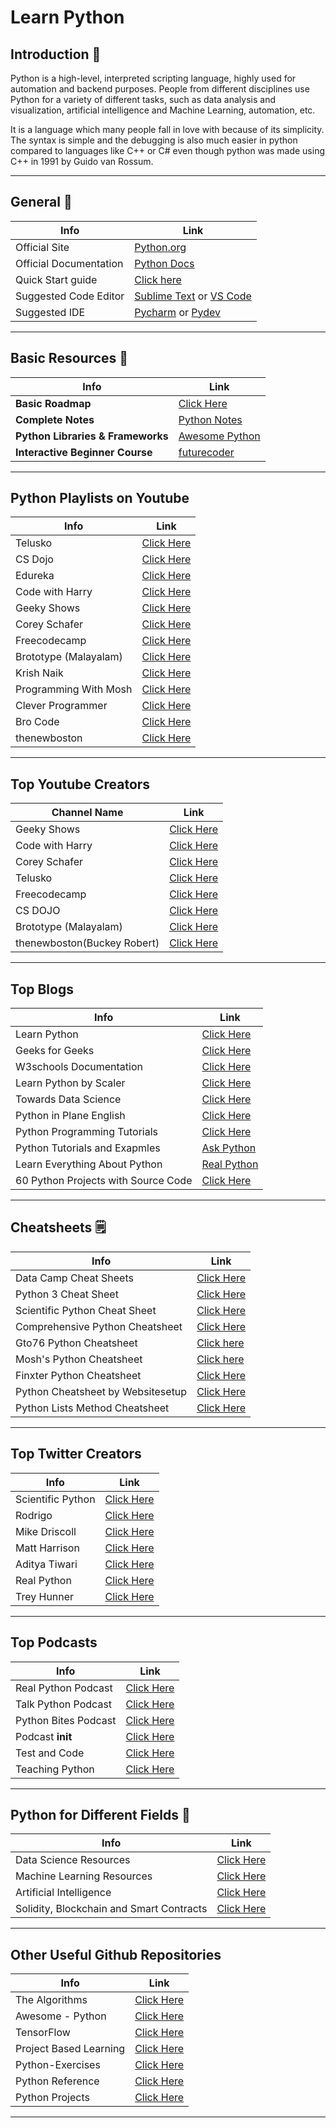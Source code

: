 # Learn Python

## Introduction 💫
Python is a high-level, interpreted scripting language, highly used for automation and backend purposes.
People from different disciplines use Python for a variety of different tasks, such as data analysis and visualization, artificial intelligence and Machine Learning, 
automation, etc.

It is a language which many people fall in love with because of its simplicity. The syntax is simple and the debugging is also much easier in python compared to languages like C++ or C# even though python was made using C++ in 1991 by Guido van Rossum.

---

## General 🔗

| Info                               | Link                                                                                                         |
| ---------------------------------- | ------------------------------------------------------------------------------------------------------------ | 
| Official Site                      | [Python.org](https://python.org)                                                                             |
| Official Documentation             | [Python Docs](https://docs.python.org)                                                                       |
| Quick Start guide                  | [Click here](https://www.python.org/about/gettingstarted/)                                                   | 
| Suggested Code Editor              | [Sublime Text](http://www.sublimetext.com/) or [VS Code](code.visualstudio.com)                              |
| Suggested IDE                      | [Pycharm](https://www.jetbrains.com/pycharm/) or [Pydev](http://pydev.org/)                                  |

---

## Basic Resources 🔗

| Info                                   | Link                                                                                                     |
| -------------------------------------  | ---------------------------------------------------------------------------------------------------------|
| **Basic Roadmap**                      | <a href='./roadmap.md' target="_blank">Click Here</a>                                                    |
| **Complete Notes**                     | [Python Notes](https://books.goalkicker.com/PythonBook/)                                                 |   
| **Python Libraries & Frameworks**      | [Awesome Python](https://github.com/vinta/awesome-python)                                                |
| **Interactive Beginner Course**        | [futurecoder](https://futurecoder.io/)                                                                   |

---

## Python Playlists on Youtube 

| Info                                   | Link                                                                                                     |
| -------------------------------------- | -------------------------------------------------------------------------------------------------------- |
| Telusko                                | [Click Here](https://youtube.com/playlist?list=PLsyeobzWxl7poL9JTVyndKe62ieoN-MZ3)                       |
| CS Dojo                                | [Click Here](https://youtube.com/playlist?list=PLBZBJbE_rGRWeh5mIBhD-hhDwSEDxogDg)                       |
| Edureka                                | [Click Here](https://youtube.com/playlist?list=PL9ooVrP1hQOHY-BeYrKHDrHKphsJOyRyu)                       |
| Code with Harry                        | [Click Here](https://youtube.com/playlist?list=PLu0W_9lII9agICnT8t4iYVSZ3eykIAOME)                       |
| Geeky Shows                            | [Click Here](https://www.youtube.com/playlist?list=PLbGui_ZYuhigZkqrHbI_ZkPBrIr5Rsd5L)                   |
| Corey Schafer                          | [Click Here](https://www.youtube.com/playlist?list=PL-osiE80TeTt2d9bfVyTiXJA-UTHn6WwU)                   |
| Freecodecamp                           | [Click Here](https://www.youtube.com/playlist?list=PLWKjhJtqVAbnqBxcdjVGgT3uVR10bzTEB)                   |
| Brototype (Malayalam)                  | [Click Here](https://www.youtube.com/playlist?list=PLY-ecO2csVHfbpOmWamlb8Mujjdnl1jks)                   |
| Krish Naik                             | [Click Here](https://youtube.com/playlist?list=PLZoTAELRMXVNUL99R4bDlVYsncUNvwUBB)                       |
| Programming With Mosh                  | [Click Here](https://youtube.com/playlist?list=PLTjRvDozrdlxj5wgH4qkvwSOdHLOCx10f)                       |
| Clever Programmer                      | [Click Here](https://www.youtube.com/watch?v=B9nFMZIYQl0)                                                |
| Bro Code                               | [Click Here](https://www.youtube.com/watch?v=6VElWbND-zg&list=PLZPZq0r_RZOOkUQbat8LyQii36cJf2SWT)
| thenewboston                           | [Click Here](https://www.youtube.com/watch?v=HBxCHonP6Ro&list=PL6gx4Cwl9DGAcbMi1sH6oAMk4JHw91mC_)

---

## Top Youtube Creators 
| Channel Name                           | Link                                                                                                     |
| -------------------------------------- | -------------------------------------------------------------------------------------------------------- |
| Geeky Shows                            | [Click Here](https://www.youtube.com/user/GeekyShow1)                                                    |
| Code with Harry                        | [Click Here](https://www.youtube.com/c/CodeWithHarry)                                                    |
| Corey Schafer                          | [Click Here](https://www.youtube.com/c/Coreyms)                                                          |
| Telusko                                | [Click Here](https://www.youtube.com/c/Telusko)                                                          |
| Freecodecamp                           | [Click Here](https://www.youtube.com/c/Freecodecamp)                                                     |
| CS DOJO                                | [Click Here](https://www.youtube.com/c/CSDojo)                                                           |
| Brototype (Malayalam)                  | [Click Here](https://www.youtube.com/c/BrototypeMalayalam)                                               |
| thenewboston(Buckey Robert)            | [Click Here](https://www.youtube.com/@thenewboston/)

---

## Top Blogs 

| Info                                   | Link                                                                                                     |
| -------------------------------------- | -------------------------------------------------------------------------------------------------------- |
| Learn Python                           | [Click Here](https://learnpython.com/blog/)                                                              |
| Geeks for Geeks                        | [Click Here](https://www.geeksforgeeks.org/python-programming-language/)                                 |
| W3schools Documentation                | [Click Here](https://www.w3schools.com/python/)     
| Learn Python by Scaler                 | [Click Here](https://www.scaler.com/topics/python/)                                                      |
| Towards Data Science                   | [Click Here](https://towardsdatascience.com/tagged/python)                                               |
| Python in Plane English                | [Click Here](https://python.plainenglish.io/)                                                            |
| Python Programming Tutorials           | [Click Here](https://pythonprogramming.net/)                                                             |
| Python Tutorials and Exapmles          | [Ask Python](https://www.askpython.com/)                                                                 |
| Learn Everything About Python          | [Real Python](https://www.realpython.com/)                                                               |
| 60 Python Projects with Source Code    | [Click Here](https://medium.com/coders-camp/60-python-projects-with-source-code-919cd8a6e512)            |

---

## Cheatsheets 🗒️

|Info                                          | Link                                                                                                |
|--------------------------------------------- | --------------------------------------------------------------------------------------------------- |
| Data Camp Cheat Sheets                       | [Click Here](https://www.datacamp.com/community/data-science-cheatsheets)                           |
| Python 3 Cheat Sheet                         | [Click Here](https://perso.limsi.fr/pointal/_media/python:cours:mementopython3-english.pdf)         |
| Scientific Python Cheat Sheet                | [Click Here](https://ipgp.github.io/scientific_python_cheat_sheet/)                                 |
| Comprehensive Python Cheatsheet              | [Click Here](https://gto76.github.io/python-cheatsheet/)                                            |
| Gto76 Python Cheatsheet                      | [Click here](https://www.pythoncheatsheet.org/)                                                     |
| Mosh's Python Cheatsheet                     | [Click here](https://programmingwithmosh.com/wp-content/uploads/2019/02/Python-Cheat-Sheet.pdf)     |
| Finxter Python Cheatsheet                    | [Click Here](https://blog.finxter.com/python-cheat-sheets/)                                         |
| Python Cheatsheet by Websitesetup            | [Click Here](https://websitesetup.org/wp-content/uploads/2021/04/Python-cheat-sheet-April-2021.pdf) |
| Python Lists Method Cheatsheet               | [Click Here](https://thegeekyboy.gumroad.com/l/python-lists)                                        |

---


## Top Twitter Creators

| Info                                   | Link                                                                                                     |
| -------------------------------------- | -------------------------------------------------------------------------------------------------------- |
| Scientific Python                      | [Click Here](https://twitter.com/SciPyTip)                                                               |
| Rodrigo                                | [Click Here](https://twitter.com/mathsppblog)                                                            |
| Mike Driscoll                          | [Click Here](https://twitter.com/driscollis)                                                             | 
| Matt Harrison                          | [Click Here](https://twitter.com/__mharrison__)                                                          |
| Aditya Tiwari                          | [Click Here](https://twitter.com/thegeekyb0y)                                                            |
| Real Python                            | [Click Here](https://twitter.com/realpython)                                                             |
| Trey Hunner                            | [Click Here](https://twitter.com/treyhunner)                                                             |

---

## Top Podcasts

| Info                                          | Link                                                                                               |
| --------------------------------------------  | -------------------------------------------------------------------------------------------------- |
| Real Python Podcast                           | [Click Here](https://realpython.com/podcasts/rpp/)                                                 |
| Talk Python Podcast                           | [Click Here](https://talkpython.fm/)                                                               |
| Python Bites Podcast                          | [Click Here](https://pythonbytes.fm/)                                                              |
| Podcast __init__                              | [Click Here](https://www.pythonpodcast.com/)                                                       |
| Test and Code                                 | [Click Here](https://testandcode.com/)                                                             |
| Teaching Python                               | [Click Here](https://www.teachingpython.fm/)                                                       |

---

## Python for Different Fields 🔗
| Info                                          | Link                                                                                               |
| --------------------------------------------- | -------------------------------------------------------------------------------------------------- |
| Data Science Resources                        | [Click Here](https://github.com/r0f1/datascience)                                                  |
| Machine Learning Resources                    | [Click Here](https://github.com/ujjwalkarn/Machine-Learning-Tutorials)                             |
| Artificial Intelligence                       | [Click Here](https://github.com/nivu/ai_all_resources)                                             |
| Solidity, Blockchain and Smart Contracts      | [Click Here](https://www.youtube.com/watch?v=M576WGiDBdQ&t=6211s)                                  |

---

## Other Useful Github Repositories

| Info                                          | Link                                                                                               |
| --------------------------------------        | -------------------------------------------------------------------------------------------------- |
| The Algorithms                                | [Click Here](https://github.com/TheAlgorithms/Python)                                              |
| Awesome - Python                              | [Click Here](https://github.com/vinta/awesome-python)                                              |
| TensorFlow                                    | [Click Here](https://github.com/tensorflow/tensorflow)                                             |
| Project Based Learning                        | [Click Here](https://github.com/tuvtran/project-based-learning#python)                             | 
| Python-Exercises                              | [Click Here](https://github.com/zhiwehu/Python-programming-exercises)                              |  
| Python Reference                              | [Click Here](https://github.com/rasbt/python_reference)                                            |
| Python Projects                               | [Click Here](https://github.com/thegeekyb0y/pythonprojects)                                        |

---




